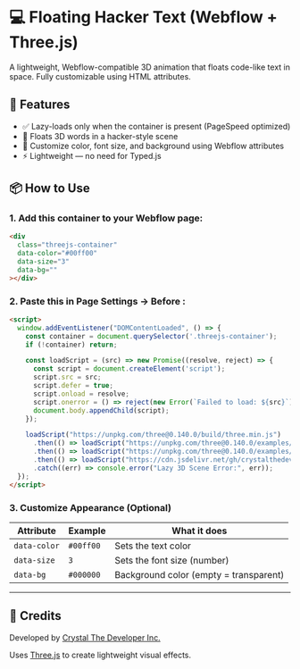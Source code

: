 # 💻 Floating Hacker Text (Webflow + Three.js)

A lightweight, Webflow-compatible 3D animation that floats code-like text in space. Fully customizable using HTML attributes.

## 🚀 Features

- ✅ Lazy-loads only when the container is present (PageSpeed optimized)
- 🎯 Floats 3D words in a hacker-style scene
- 🎨 Customize color, font size, and background using Webflow attributes
- ⚡ Lightweight — no need for Typed.js

## 📦 How to Use

### 1. Add this container to your Webflow page:

```html
<div
  class="threejs-container"
  data-color="#00ff00"
  data-size="3"
  data-bg=""
></div>
```

### 2. Paste this in Page Settings → Before </body>:

```html
<script>
  window.addEventListener("DOMContentLoaded", () => {
    const container = document.querySelector('.threejs-container');
    if (!container) return;

    const loadScript = (src) => new Promise((resolve, reject) => {
      const script = document.createElement('script');
      script.src = src;
      script.defer = true;
      script.onload = resolve;
      script.onerror = () => reject(new Error(`Failed to load: ${src}`));
      document.body.appendChild(script);
    });

    loadScript("https://unpkg.com/three@0.140.0/build/three.min.js")
      .then(() => loadScript("https://unpkg.com/three@0.140.0/examples/js/loaders/FontLoader.js"))
      .then(() => loadScript("https://unpkg.com/three@0.140.0/examples/js/geometries/TextGeometry.js"))
      .then(() => loadScript("https://cdn.jsdelivr.net/gh/crystalthedeveloper/floating-hacker-text@v1.0.1/floating-hacker-text.js"))
      .catch((err) => console.error("Lazy 3D Scene Error:", err));
  });
</script>
```

### 3. Customize Appearance (Optional)

| Attribute     | Example       | What it does                          |
| ------------- | ------------- | ------------------------------------- |
| `data-color`  | `#00ff00`     | Sets the text color                   |
| `data-size`   | `3`           | Sets the font size (number)           |
| `data-bg`     | `#000000`     | Background color (empty = transparent)|

---

## 🙌 Credits

Developed by [Crystal The Developer Inc.](https://www.crystalthedeveloper.ca)

Uses [Three.js](https://threejs.org/) to create lightweight visual effects.
